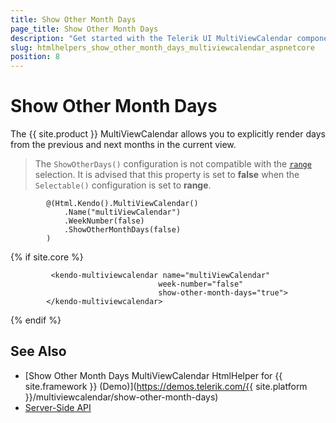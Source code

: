 ```yaml
---
title: Show Other Month Days
page_title: Show Other Month Days
description: "Get started with the Telerik UI MultiViewCalendar component for {{ site.framework }} Show Other Month Days Functionality."
slug: htmlhelpers_show_other_month_days_multiviewcalendar_aspnetcore
position: 8
---
```


# Show Other Month Days

The {{ site.product }} MultiViewCalendar allows you to explicitly render days from the previous and next months in the current view.

> The `ShowOtherDays()` configuration is not compatible with the [`range`](/api/javascript/ui/calendar/configuration/selectable) selection. It is advised that this property is set to **false** when the `Selectable()` configuration is set to **range**.

```HtmlHelper
        @(Html.Kendo().MultiViewCalendar()
            .Name("multiViewCalendar")
            .WeekNumber(false)
            .ShowOtherMonthDays(false)
        )
```

{% if site.core %}
```TagHelper
         <kendo-multiviewcalendar name="multiViewCalendar"
                                 week-number="false"
                                 show-other-month-days="true">
        </kendo-multiviewcalendar>
```
{% endif %}

## See Also

* [Show Other Month Days MultiViewCalendar HtmlHelper for {{ site.framework }} (Demo)](https://demos.telerik.com/{{ site.platform }}/multiviewcalendar/show-other-month-days)
* [Server-Side API](/api/multiviewcalendar)
